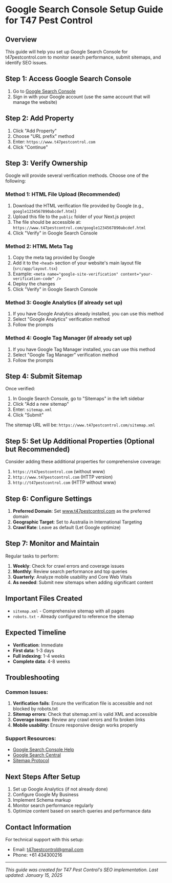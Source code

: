 # Google Search Console Setup Guide for T47 Pest Control

## Overview
This guide will help you set up Google Search Console for t47pestcontrol.com to monitor search performance, submit sitemaps, and identify SEO issues.

## Step 1: Access Google Search Console
1. Go to [Google Search Console](https://search.google.com/search-console/)
2. Sign in with your Google account (use the same account that will manage the website)

## Step 2: Add Property
1. Click "Add Property" 
2. Choose "URL prefix" method
3. Enter: `https://www.t47pestcontrol.com`
4. Click "Continue"

## Step 3: Verify Ownership
Google will provide several verification methods. Choose one of the following:

### Method 1: HTML File Upload (Recommended)
1. Download the HTML verification file provided by Google (e.g., `google1234567890abcdef.html`)
2. Upload this file to the `public` folder of your Next.js project
3. The file should be accessible at: `https://www.t47pestcontrol.com/google1234567890abcdef.html`
4. Click "Verify" in Google Search Console

### Method 2: HTML Meta Tag
1. Copy the meta tag provided by Google
2. Add it to the `<head>` section of your website's main layout file (`src/app/layout.tsx`)
3. Example: `<meta name="google-site-verification" content="your-verification-code" />`
4. Deploy the changes
5. Click "Verify" in Google Search Console

### Method 3: Google Analytics (if already set up)
1. If you have Google Analytics already installed, you can use this method
2. Select "Google Analytics" verification method
3. Follow the prompts

### Method 4: Google Tag Manager (if already set up)
1. If you have Google Tag Manager installed, you can use this method
2. Select "Google Tag Manager" verification method
3. Follow the prompts

## Step 4: Submit Sitemap
Once verified:
1. In Google Search Console, go to "Sitemaps" in the left sidebar
2. Click "Add a new sitemap"
3. Enter: `sitemap.xml`
4. Click "Submit"

The sitemap URL will be: `https://www.t47pestcontrol.com/sitemap.xml`

## Step 5: Set Up Additional Properties (Optional but Recommended)
Consider adding these additional properties for comprehensive coverage:
1. `https://t47pestcontrol.com` (without www)
2. `http://www.t47pestcontrol.com` (HTTP version)
3. `http://t47pestcontrol.com` (HTTP without www)

## Step 6: Configure Settings
1. **Preferred Domain**: Set www.t47pestcontrol.com as the preferred domain
2. **Geographic Target**: Set to Australia in International Targeting
3. **Crawl Rate**: Leave as default (Let Google optimize)

## Step 7: Monitor and Maintain
Regular tasks to perform:
1. **Weekly**: Check for crawl errors and coverage issues
2. **Monthly**: Review search performance and top queries
3. **Quarterly**: Analyze mobile usability and Core Web Vitals
4. **As needed**: Submit new sitemaps when adding significant content

## Important Files Created
- `sitemap.xml` - Comprehensive sitemap with all pages
- `robots.txt` - Already configured to reference the sitemap

## Expected Timeline
- **Verification**: Immediate
- **First data**: 1-3 days
- **Full indexing**: 1-4 weeks
- **Complete data**: 4-8 weeks

## Troubleshooting
### Common Issues:
1. **Verification fails**: Ensure the verification file is accessible and not blocked by robots.txt
2. **Sitemap errors**: Check that sitemap.xml is valid XML and accessible
3. **Coverage issues**: Review any crawl errors and fix broken links
4. **Mobile usability**: Ensure responsive design works properly

### Support Resources:
- [Google Search Console Help](https://support.google.com/webmasters/)
- [Google Search Central](https://developers.google.com/search)
- [Sitemap Protocol](https://www.sitemaps.org/protocol.html)

## Next Steps After Setup
1. Set up Google Analytics (if not already done)
2. Configure Google My Business
3. Implement Schema markup
4. Monitor search performance regularly
5. Optimize content based on search queries and performance data

## Contact Information
For technical support with this setup:
- Email: t47pestcontrol@gmail.com
- Phone: +61 434300216

---
*This guide was created for T47 Pest Control's SEO implementation. Last updated: January 15, 2025*
